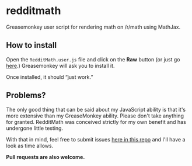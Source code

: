 redditmath
==========

Greasemonkey user script for rendering math on /r/math using MathJax.

How to install
--------------

Open the `RedditMath.user.js` file and click on the **Raw** button (or just go
[here](https://github.com/TheBB/redditmath/raw/master/RedditMath.user.js).)
Greasemonkey will ask you to install it.

Once installed, it should “just work.”

Problems?
---------

The only good thing that can be said about my JavaScript ability is that it's
more extensive than my GreaseMonkey ability. Please don't take anything for
granted. RedditMath was conceived strictly for my own benefit and has undergone
little testing.

With that in mind, feel free to submit issues
[here in this repo](https://github.com/TheBB/redditmath/issues)
and I'll have a look as time allows.

**Pull requests are also welcome.**
